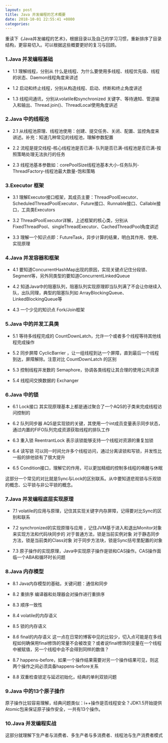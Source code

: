 ```yaml
---
layout: post
title: Java 并发编程的艺术概要
date: 2018-10-01 22:55:41 +0800
categories: 
---
```


重读下《Java并发编程的艺术》，根据目录以及自己的学习习惯，重新排序了目录结构，更容易切入。可以根据这些概要更好的复习与回顾。


### 1.Java 并发编程基础

* 1.1 理解线程，分别从 什么是线程、为什么要使用多线程、线程优先级、线程的状态、Daemon线程角度来讲述

* 1.2 启动和终止线程，分别从构造线程、启动、终断和终止角度讲述

* 1.3 线程间通讯，分别从volatile和synchronized 关键字、等待通知、管道输入和输出、Thread.join()、ThreadLocal使用角度讲述


### 2.Java 中的线程池

* 2.1 从线程池原理、线程池使用：创建、提交任务、关闭、配置、监控角度来讲述。补充：知道几种常见的线程池，理解参数配置

* 2.2 流程是提交线程-核心线程池是否已满- 队列是否已满-线程池是否已满-按照策略处理无法执行的任务

* 2.3 线程池基本参数如：corePoolSize线程池基本大小-任务队列-ThreadFactory-线程池最大数量-饱和策略

### 3.Executor 框架

* 3.1 理解Executor接口框架，其成员主要：ThreadPoolExecutor、ScheduledThreadPoolExecutor、Future接口、Runnable接口、Callable接口，工具类Executors

* 3.2 ThreadPoolExecutor详解，上述框架的核心类，分别从 FixedThreadPool、singleThreadExecutor、CachedThreadPool角度讲述

* 3.3 理解一个知识点即：FutureTask，异步计算的结果，明白其作用、使用、实现原理


### 4.Java 并发容器和框架

* 4.1 要知道ConcurrentHashMap出现的原因，实现关键点记住分段锁、Segment等，另外同类型的要知道ConcurrentLinkedQueue

* 4.2 知道Java中的阻塞队列，阻塞队列实现原理即当队列满了不会让你继续入队，出队同理，典型的阻塞队列如 ArrayBlockingQueue、LinkedBlockingQueue等

* 4.3 一个少见的知识点 Fork/Join框架


### 5.Java 中的并发工具类 

* 5.1 等待多线程完成的 CountDownLatch，允许一个或者多个线程等待其他线程完成操作

* 5.2 同步屏障 CyclicBarrier ，让一组线程到达一个屏障，直到最后一个线程到达，屏障解除。注意对比 CountDownLatch 的区别

* 5.3 控制线程并发数的 Semaphore，协调各类线程让其合理的使用公共资源

* 5.4 线程间交换数据的 Exchanger

### 6.Java 中的锁

* 6.1 Lock接口 其实现原理基本上都是通过聚合了一个AQS的子类来完成线程访问控制的

* 6.2 队列同步器 AQS是实现锁的关键，其使用一个int成员变量表示同步状态，通过内置的FIFO队列完成资源获取线程的排队工作

* 6.3 重入锁 ReentrantLock 表示该锁能够支持一个线程对资源的重复加锁

* 6.4 读写锁 可以同一时间允许多个线程访问，通过分离读锁和写锁，并发性比一般的排他锁有了很大提升

* 6.5 Condition接口，理解它的作用，可以更加精细的控制多线程的唤醒与休眠

这部分一个常见的对比就是Sync与Lock的区别联系。从中要知道悲观锁与乐观锁的概念、公平锁与非公平锁的概念。

### 7.Java 并发编程底层实现原理

* 7.1 volatile的应用与原理，记住其实现关键字内存屏障，记得要对比Sync的区别和联系

* 7.2 synchronized的实现原理与应用 ，记住JVM基于进入和退出Monitor对象来实现方法和代码块同步的
对于普通方法，锁是当前实例对象
对于静态同步方法，锁是当前类的Class对象
对于同步方法块，锁是Sync括号里配置的对象

* 7.3 原子操作的实现原理，Java中实现原子操作是锁和CAS操作。CAS操作面临一个ABA和循环时长问题

### 8.Java 内存模型

* 8.1 Java内存模型的基础，关键问题：通信和同步

* 8.2 重排序 编译器和处理器会对操作进行重排序

* 8.3 顺序一致性

* 8.4 volatile的内存语义

* 8.5 锁的内存语义

* 8.6 final的内存语义 这一点在日常的博客中见的比较少，切入点可能是在多线程如何确保用final修饰的常量不会被改变？或者说final修饰的变量在一个线程中被赋值，另一个线程中会不会得到同样的数值？

* 8.7 happens-before，如果一个操作结果需要对另一个操作结果可见，则这两个操作之间必须具备happens-before关系

* 8.8 双重检查锁定与延迟初始化，经典的单利双锁问题

### 9.Java 中的13个原子操作

原子操作比较容易理解，经典问题类似：i++操作是否线程安全？JDK1.5开始提供Atomic包来保证原子操作安全，一共有13个操作。

### 10.Java 并发编程实战

这部分就理解下生产者与消费者、多生产者与多消费者、线程池与生产消费者模式